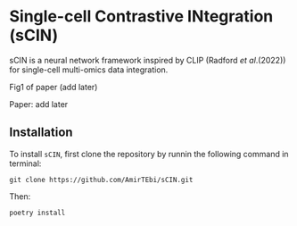 # Single-cell Contrastive INtegration (sCIN)

sCIN is a neural network framework inspired by CLIP (Radford _et al_.(2022)) for single-cell multi-omics data integration.

Fig1 of paper (add later)

Paper: add later

## Installation

To install `sCIN`, first clone the repository by runnin the following command in terminal:
```
git clone https://github.com/AmirTEbi/sCIN.git
```
Then:
```
poetry install 
```